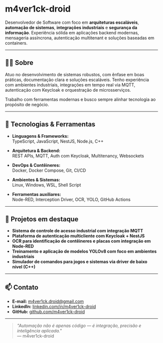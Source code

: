 # m4ver1ck-droid

Desenvolvedor de Software com foco em **arquiteturas escaláveis**, **automação de sistemas**, **integrações industriais** e **segurança da informação**. Experiência sólida em aplicações backend modernas, mensageria assíncrona, autenticação multitenant e soluções baseadas em containers.

---

## 👨‍💻 Sobre

Atuo no desenvolvimento de sistemas robustos, com ênfase em boas práticas, documentação clara e soluções escaláveis. Tenho experiência com ambientes industriais, integrações em tempo real via MQTT, autenticação com Keycloak e orquestração de microsserviços.

Trabalho com ferramentas modernas e busco sempre alinhar tecnologia ao propósito de negócio.

---

## 🧰 Tecnologias & Ferramentas

- **Linguagens & Frameworks:**  
  TypeScript, JavaScript, NestJS, Node.js, C++

- **Arquitetura & Backend:**  
  REST APIs, MQTT, Auth com Keycloak, Multitenancy, Websockets

- **DevOps & Contêineres:**  
  Docker, Docker Compose, Git, CI/CD

- **Ambientes & Sistemas:**  
  Linux, Windows, WSL, Shell Script

- **Ferramentas auxiliares:**  
  Node-RED, Interception Driver, OCR, YOLO, GitHub Actions

---

## 📂 Projetos em destaque

- **Sistema de controle de acesso industrial com integração MQTT**
- **Plataforma de autenticação multicliente com Keycloak + NestJS**
- **OCR para identificação de contêineres e placas com integração em Node-RED**
- **Treinamento e aplicação de modelos YOLOv8 com foco em ambientes industriais**
- **Simulador de comandos para jogos e sistemas via driver de baixo nível (C++)**

---

## 📫 Contato

- **E-mail:** m4ver1ck.droid@gmail.com  
- **LinkedIn:** [linkedin.com/in/m4ver1ck-droid](https://www.linkedin.com/in/m4ver1ck-droid)  
- **GitHub:** [github.com/m4ver1ck-droid](https://github.com/m4ver1ck-droid)  

---

> _"Automação não é apenas código — é integração, precisão e inteligência aplicada."_  
> — m4ver1ck-droid
